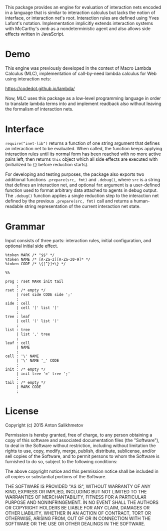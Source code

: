 This package provides an engine for evaluation of
interaction nets encoded in a language that is similar to
interaction calculus but lacks the notion of interface, or
interaction net's root.
Interaction rules are defined using Yves Lafont's notation.
Implementation implicitly extends interaction systems with
McCarthy's _amb_ as a nondeterministic agent and also allows
side effects written in JavaScript.

# Demo

This engine was previously developed in the context of
Macro Lambda Calculus (MLC), implementation of call-by-need
lambda calculus for Web using interaction nets:

https://codedot.github.io/lambda/

Now, MLC uses this package as a low-level programming language
in order to translate lambda terms into and implement readback
also without leaving the formalism of interaction nets.

# Interface

`require("inet-lib")` returns a function of one string argument
that defines an interaction net to be evaluated.
When called, the function keeps applying interaction rules until
its normal form has been reached with no more active pairs left,
then returns `this` object which all side effects are executed
with (initialized to `{}` before reduction starts).

For developing and testing purposes, the package also exports
two additional functions `.prepare(src, fmt)` and `.debug()`,
where `src` is a string that defines an interaction net, and
optional `fmt` argument is a user-defined function used to
format arbitrary data attached to agents in debug output.
The `.debug()` function applies a single reduction step to
the interaction net defined by the previous `.prepare(src, fmt)`
call and returns a human-readable string representation of
the current interaction net state.

# Grammar

Input consists of three parts: interaction rules,
initial configuration, and optional initial side effect.

```
%token MARK /* "$$" */
%token NAME /* [A-Za-z][A-Za-z0-9]* */
%token CODE /* \{[^}]+\} */

%%

prog : rset MARK init tail
     ;
rset : /* empty */
     | rset side CODE side ';'
     ;
side : cell
     | cell '[' list ']'
     ;
tree : leaf
     | cell '(' list ')'
     ;
list : tree
     | list ',' tree
     ;
leaf : cell
     | NAME
     ;
cell : '\' NAME
     | '\' NAME '_' CODE
     ;
init : /* empty */
     | init tree '=' tree ';'
     ;
tail : /* empty */
     | MARK CODE
     ;
```

# License

Copyright (c) 2015 Anton Salikhmetov

Permission is hereby granted, free of charge, to any person obtaining a copy
of this software and associated documentation files (the "Software"), to deal
in the Software without restriction, including without limitation the rights
to use, copy, modify, merge, publish, distribute, sublicense, and/or sell
copies of the Software, and to permit persons to whom the Software is
furnished to do so, subject to the following conditions:

The above copyright notice and this permission notice shall be included in
all copies or substantial portions of the Software.

THE SOFTWARE IS PROVIDED "AS IS", WITHOUT WARRANTY OF ANY KIND, EXPRESS OR
IMPLIED, INCLUDING BUT NOT LIMITED TO THE WARRANTIES OF MERCHANTABILITY,
FITNESS FOR A PARTICULAR PURPOSE AND NONINFRINGEMENT.  IN NO EVENT SHALL THE
AUTHORS OR COPYRIGHT HOLDERS BE LIABLE FOR ANY CLAIM, DAMAGES OR OTHER
LIABILITY, WHETHER IN AN ACTION OF CONTRACT, TORT OR OTHERWISE, ARISING FROM,
OUT OF OR IN CONNECTION WITH THE SOFTWARE OR THE USE OR OTHER DEALINGS IN
THE SOFTWARE.
